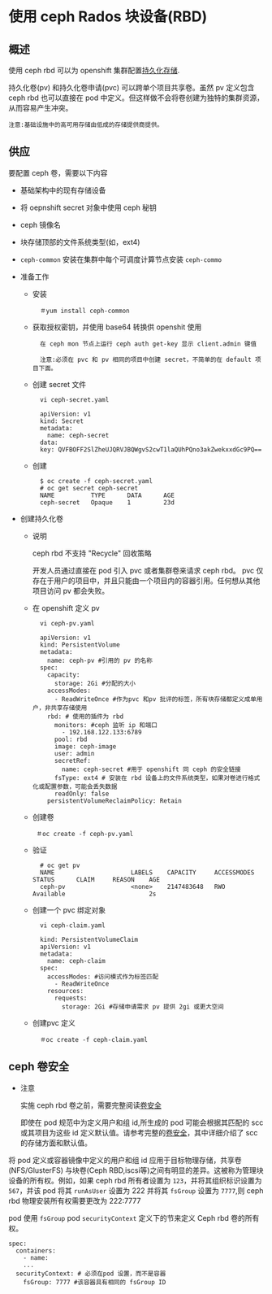 # 使用 ceph Rados 块设备(RBD)
## 概述
使用 ceph rbd 可以为 openshift 集群配置[持久化存储](https://docs.openshift.org/3.9/architecture/additional_concepts/storage.html#architecture-additional-concepts-storage).

持久化卷(pv) 和持久化卷申请(pvc) 可以跨单个项目共享卷。虽然 pv 定义包含 ceph rbd 也可以直接在 pod 中定义。但这样做不会将卷创建为独特的集群资源，从而容易产生冲突。

	注意:基础设施中的高可用存储由低成的存储提供商提供。

## 供应
要配置 ceph 卷，需要以下内容

- 基础架构中的现有存储设备
- 将 oepnshift secret 对象中使用 ceph 秘钥
- ceph 镜像名
- 块存储顶部的文件系统类型(如，ext4)
- `ceph-common` 安装在集群中每个可调度计算节点安装 `ceph-commo`

- 准备工作
	- 安装

			＃yum install ceph-common 
	- 获取授权密钥，并使用 base64 转换供 openshit 使用
		
			在 ceph mon 节点上运行 ceph auth get-key 显示 client.admin 键值
			
			注意:必须在 pvc 和 pv 相同的项目中创建 secret，不简单的在 default 项目下面。
	- 创建 secret 文件

			vi ceph-secret.yaml
			
			apiVersion: v1
			kind: Secret
			metadata:
			  name: ceph-secret
			data:
			key: QVFBOFF2SlZheUJQRVJBQWgvS2cwT1laQUhPQno3akZwekxxdGc9PQ==
	- 创建

			$ oc create -f ceph-secret.yaml
			# oc get secret ceph-secret
			NAME          TYPE      DATA      AGE
			ceph-secret   Opaque    1         23d

- 创建持久化卷
	- 说明

		ceph rbd 不支持 "Recycle" 回收策略

		开发人员通过直接在 pod 引入 pvc 或者集群卷来请求 ceph rbd。 pvc 仅存在于用户的项目中，并且只能由一个项目内的容器引用。任何想从其他项目访问 pv 都会失败。
	- 在 openshift 定义 pv
			
			vi ceph-pv.yaml
			
			apiVersion: v1
			kind: PersistentVolume
			metadata:
			  name: ceph-pv #引用的 pv 的名称
			spec:
			  capacity:
			    storage: 2Gi #分配的大小
			  accessModes:
			    - ReadWriteOnce #作为pvc 和pv 批评的标签，所有块存储都定义成单用户，非共享存储使用
			  rbd: # 使用的插件为 rbd
			    monitors: #ceph 监听 ip 和端口
			      - 192.168.122.133:6789
			    pool: rbd
			    image: ceph-image
			    user: admin
			    secretRef:
			      name: ceph-secret #用于 openshift 同 ceph 的安全链接
			    fsType: ext4 # 安装在 rbd 设备上的文件系统类型，如果对卷进行格式化或配置参数，可能会丢失数据
			    readOnly: false
			  persistentVolumeReclaimPolicy: Retain
	-  创建卷

			＃oc create -f ceph-pv.yaml
	- 验证

			# oc get pv
			NAME                     LABELS    CAPACITY     ACCESSMODES   STATUS      CLAIM     REASON    AGE
			ceph-pv                  <none>    2147483648   RWO           Available                       2s			
	- 创建一个 pvc 绑定对象
		
			vi ceph-claim.yaml
			
			kind: PersistentVolumeClaim
			apiVersion: v1
			metadata:
			  name: ceph-claim
			spec:
			  accessModes: #访问模式作为标签匹配
			    - ReadWriteOnce 
			  resources:
			    requests:
			      storage: 2Gi #存储申请需求 pv 提供 2gi 或更大空间
	- 创建pvc 定义

			＃oc create -f ceph-claim.yaml	

## ceph 卷安全
- 注意

	实施 ceph rbd 卷之前，需要完整阅读[卷安全](https://docs.openshift.org/3.9/install_config/persistent_storage/pod_security_context.html#install-config-persistent-storage-pod-security-context)

	即使在 pod 规范中为定义用户和组 id,所生成的 pod 可能会根据其匹配的 scc 或其项目为这些 id 定义默认值。请参考完整的[卷安全](https://docs.openshift.org/3.9/install_config/persistent_storage/pod_security_context.html#install-config-persistent-storage-pod-security-context)，其中详细介绍了 scc 的存储方面和默认值。
	
将 pod 定义或容器镜像中定义的用户和组 id 应用于目标物理存储，共享卷(NFS/GlusterFS) 与块卷(Ceph RBD,iscsi等)之间有明显的差异。这被称为管理块设备的所有权。例如，如果 ceph rbd 所有者设置为 `123`，并将其组织标识设置为 `567`，并该 pod 将其 `runAsUser` 设置为 222 并将其 `fsGroup` 设置为 `7777`,则 ceph rbd 物理安装所有权需要更改为 222:7777

pod 使用 `fsGroup` pod `securityContext` 定义下的节来定义 Ceph rbd 卷的所有权。

	spec:
	  containers:
	    - name:
	    ...
	  securityContext: # 必须在pod 设置，而不是容器
	    fsGroup: 7777 #该容器具有相同的 fsGroup ID

			      